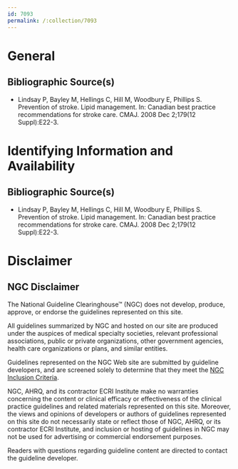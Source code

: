 ```yaml
---
id: 7093
permalink: /:collection/7093
---
```


# General

## Bibliographic Source(s)

- Lindsay P, Bayley M, Hellings C, Hill M, Woodbury E, Phillips S. Prevention of stroke. Lipid management. In: Canadian best practice recommendations for stroke care. CMAJ. 2008 Dec 2;179(12 Suppl):E22-3.

# Identifying Information and Availability

## Bibliographic Source(s)

- Lindsay P, Bayley M, Hellings C, Hill M, Woodbury E, Phillips S. Prevention of stroke. Lipid management. In: Canadian best practice recommendations for stroke care. CMAJ. 2008 Dec 2;179(12 Suppl):E22-3.

# Disclaimer

## NGC Disclaimer

The National Guideline Clearinghouse™ (NGC) does not develop, produce, approve, or endorse the guidelines represented on this site.

All guidelines summarized by NGC and hosted on our site are produced under the auspices of medical specialty societies, relevant professional associations, public or private organizations, other government agencies, health care organizations or plans, and similar entities.

Guidelines represented on the NGC Web site are submitted by guideline developers, and are screened solely to determine that they meet the [NGC Inclusion Criteria](/help-and-about/summaries/inclusion-criteria).

NGC, AHRQ, and its contractor ECRI Institute make no warranties concerning the content or clinical efficacy or effectiveness of the clinical practice guidelines and related materials represented on this site. Moreover, the views and opinions of developers or authors of guidelines represented on this site do not necessarily state or reflect those of NGC, AHRQ, or its contractor ECRI Institute, and inclusion or hosting of guidelines in NGC may not be used for advertising or commercial endorsement purposes.

Readers with questions regarding guideline content are directed to contact the guideline developer.

